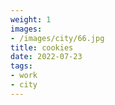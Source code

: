 ```yaml
---
weight: 1
images:
- /images/city/66.jpg
title: cookies
date: 2022-07-23
tags:
- work
- city
---
```

